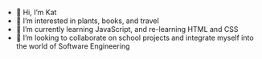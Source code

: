 - 👋 Hi, I’m Kat
- 👀 I’m interested in plants, books, and travel
- 🌱 I’m currently learning JavaScript, and re-learning HTML and CSS
- 💞️ I’m looking to collaborate on school projects and integrate myself into the world of Software Engineering
<!-- - 📫 How to reach me ...-->

<!---
ktannehill/ktannehill is a ✨ special ✨ repository because its `README.md` (this file) appears on your GitHub profile.
You can click the Preview link to take a look at your changes.
--->
